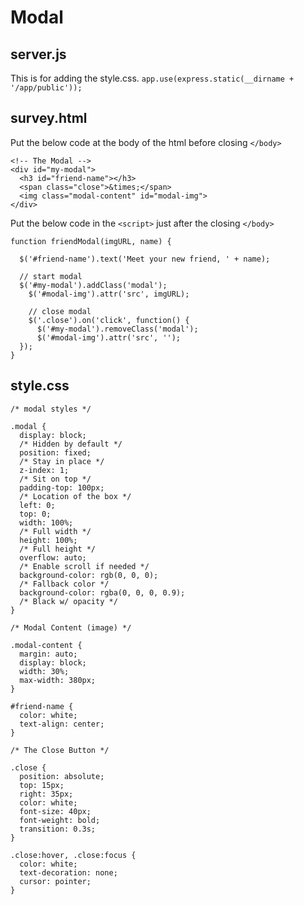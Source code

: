 # Modal
## server.js
This is for adding the style.css. 
`app.use(express.static(__dirname + '/app/public'));`
## survey.html
Put the below code at the body of the html before closing `</body>`
```
<!-- The Modal -->
<div id="my-modal">
  <h3 id="friend-name"></h3>
  <span class="close">&times;</span>
  <img class="modal-content" id="modal-img">
</div>
```
Put the below code in the `<script>` just after the closing `</body>`
```
function friendModal(imgURL, name) {

  $('#friend-name').text('Meet your new friend, ' + name);

  // start modal
  $('#my-modal').addClass('modal');
    $('#modal-img').attr('src', imgURL);

    // close modal
    $('.close').on('click', function() {
      $('#my-modal').removeClass('modal');
      $('#modal-img').attr('src', '');
  });
}
```
## style.css
```
/* modal styles */

.modal {
  display: block;
  /* Hidden by default */
  position: fixed;
  /* Stay in place */
  z-index: 1;
  /* Sit on top */
  padding-top: 100px;
  /* Location of the box */
  left: 0;
  top: 0;
  width: 100%;
  /* Full width */
  height: 100%;
  /* Full height */
  overflow: auto;
  /* Enable scroll if needed */
  background-color: rgb(0, 0, 0);
  /* Fallback color */
  background-color: rgba(0, 0, 0, 0.9);
  /* Black w/ opacity */
}

/* Modal Content (image) */

.modal-content {
  margin: auto;
  display: block;
  width: 30%;
  max-width: 380px;
}

#friend-name {
  color: white;
  text-align: center;
}

/* The Close Button */

.close {
  position: absolute;
  top: 15px;
  right: 35px;
  color: white;
  font-size: 40px;
  font-weight: bold;
  transition: 0.3s;
}

.close:hover, .close:focus {
  color: white;
  text-decoration: none;
  cursor: pointer;
}
```
